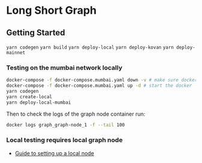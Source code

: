 # Long Short Graph

## Getting Started

`yarn codegen`
`yarn build`
`yarn deploy-local`
`yarn deploy-kovan`
`yarn deploy-mainnet`

### Testing on the mumbai network locally

```bash
docker-compose -f docker-compose.mumbai.yaml down -v # make sure docker doesn't have any stale volumes that could cause errors
docker-compose -f docker-compose.mumbai.yaml up -d # start the docker
yarn codegen
yarn create-local
yarn deploy-local-mumbai
```

Then to check the logs of the graph node container run:

```bash
docker logs graph_graph-node_1 -f --tail 100
```

### Local testing requires local graph node

- [Guide to setting up a local node](https://thegraph.com/docs/quick-start#2.-run-a-local-graph-node)

